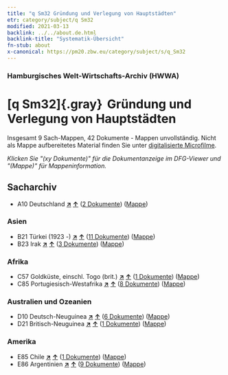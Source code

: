 ```yaml
---
title: "q Sm32 Gründung und Verlegung von Hauptstädten"
etr: category/subject/q Sm32
modified: 2021-03-13
backlink: ../../about.de.html
backlink-title: "Systematik-Übersicht"
fn-stub: about
x-canonical: https://pm20.zbw.eu/category/subject/s/q_Sm32
---
```


### Hamburgisches Welt-Wirtschafts-Archiv (HWWA)
# [q Sm32]{.gray}&#8201; Gründung und Verlegung von Hauptstädten&#160; 




Insgesamt 9 Sach-Mappen, 42 Dokumente - Mappen unvollständig.
Nicht als Mappe aufbereitetes Material finden Sie unter [digitalisierte Microfilme](/film/h1_sh.de.html).

_Klicken Sie "(xy Dokumente)" für die Dokumentanzeige im DFG-Viewer und "(Mappe)" für Mappeninformation._

## Sacharchiv



- A10 Deutschland [**&nearr;**](../../../geo/i/126128/about.de.html "Deutschland (alle Mappen)") [**&uarr;**](../../../geo/about.de.html#A10 "Ländersystematik") (<a href="https://pm20.zbw.eu/dfgview/sh/126128,145984" title="über: Deutschland : Gründung und Verlegung von Hauptstädten" target="_blank">2 Dokumente</a>) ([Mappe](../../../../folder/sh/1261xx/126128/1459xx/145984/about.de.html))

### Asien

- B21 Türkei (1923 -) [**&nearr;**](../../../geo/i/141111/about.de.html "Türkei (1923 -) (alle Mappen)") [**&uarr;**](../../../geo/about.de.html#B21 "Ländersystematik") (<a href="https://pm20.zbw.eu/dfgview/sh/141111,145984" title="über: Türkei (1923 -) : Gründung und Verlegung von Hauptstädten" target="_blank">11 Dokumente</a>) ([Mappe](../../../../folder/sh/1411xx/141111/1459xx/145984/about.de.html))
- B23 Irak [**&nearr;**](../../../geo/i/141113/about.de.html "Irak (alle Mappen)") [**&uarr;**](../../../geo/about.de.html#B23 "Ländersystematik") (<a href="https://pm20.zbw.eu/dfgview/sh/141113,145984" title="über: Irak : Gründung und Verlegung von Hauptstädten" target="_blank">3 Dokumente</a>) ([Mappe](../../../../folder/sh/1411xx/141113/1459xx/145984/about.de.html))

### Afrika

- C57 Goldküste, einschl. Togo (brit.) [**&nearr;**](../../../geo/i/141406/about.de.html "Goldküste, einschl. Togo (brit.) (alle Mappen)") [**&uarr;**](../../../geo/about.de.html#C57 "Ländersystematik") (<a href="https://pm20.zbw.eu/dfgview/sh/141406,145984" title="über: Goldküste, einschl. Togo (brit.) : Gründung und Verlegung von Hauptstädten" target="_blank">1 Dokumente</a>) ([Mappe](../../../../folder/sh/1414xx/141406/1459xx/145984/about.de.html))
- C85 Portugiesisch-Westafrika [**&nearr;**](../../../geo/i/141449/about.de.html "Portugiesisch-Westafrika (alle Mappen)") [**&uarr;**](../../../geo/about.de.html#C85 "Ländersystematik") (<a href="https://pm20.zbw.eu/dfgview/sh/141449,145984" title="über: Portugiesisch-Westafrika : Gründung und Verlegung von Hauptstädten" target="_blank">8 Dokumente</a>) ([Mappe](../../../../folder/sh/1414xx/141449/1459xx/145984/about.de.html))

### Australien und Ozeanien

- D10 Deutsch-Neuguinea [**&nearr;**](../../../geo/i/141601/about.de.html "Deutsch-Neuguinea (alle Mappen)") [**&uarr;**](../../../geo/about.de.html#D10 "Ländersystematik") (<a href="https://pm20.zbw.eu/dfgview/sh/141601,145984" title="über: Deutsch-Neuguinea : Gründung und Verlegung von Hauptstädten" target="_blank">6 Dokumente</a>) ([Mappe](../../../../folder/sh/1416xx/141601/1459xx/145984/about.de.html))
- D21 Britisch-Neuguinea [**&nearr;**](../../../geo/i/141620/about.de.html "Britisch-Neuguinea (alle Mappen)") [**&uarr;**](../../../geo/about.de.html#D21 "Ländersystematik") (<a href="https://pm20.zbw.eu/dfgview/sh/141620,145984" title="über: Britisch-Neuguinea : Gründung und Verlegung von Hauptstädten" target="_blank">1 Dokumente</a>) ([Mappe](../../../../folder/sh/1416xx/141620/1459xx/145984/about.de.html))

### Amerika

- E85 Chile [**&nearr;**](../../../geo/i/141691/about.de.html "Chile (alle Mappen)") [**&uarr;**](../../../geo/about.de.html#E85 "Ländersystematik") (<a href="https://pm20.zbw.eu/dfgview/sh/141691,145984" title="über: Chile : Gründung und Verlegung von Hauptstädten" target="_blank">1 Dokumente</a>) ([Mappe](../../../../folder/sh/1416xx/141691/1459xx/145984/about.de.html))
- E86 Argentinien [**&nearr;**](../../../geo/i/141692/about.de.html "Argentinien (alle Mappen)") [**&uarr;**](../../../geo/about.de.html#E86 "Ländersystematik") (<a href="https://pm20.zbw.eu/dfgview/sh/141692,145984" title="über: Argentinien : Gründung und Verlegung von Hauptstädten" target="_blank">9 Dokumente</a>) ([Mappe](../../../../folder/sh/1416xx/141692/1459xx/145984/about.de.html))


